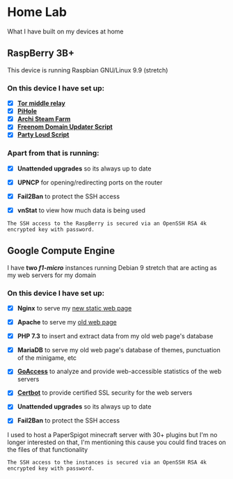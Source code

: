 # Home Lab
What I have built on my devices at home

## RaspBerry 3B+
This device is running Raspbian GNU/Linux 9.9 (stretch) 

### On this device I have set up:
- [x] **[Tor middle relay](https://trac.torproject.org/projects/tor/wiki/TorRelayGuide)**
- [x] **[PiHole](https://github.com/pi-hole/pi-hole)**
- [x] **[Archi Steam Farm](https://github.com/JustArchiNET/ArchiSteamFarm)**
- [x] **[Freenom Domain Updater Script](https://github.com/mkorthof/freenom-script)**
- [x] **[Party Loud Script](https://github.com/realtho/PartyLoud)**

### Apart from that is running:
- [x] **Unattended upgrades** so its always up to date

- [x] **UPNCP** for opening/redirecting ports on the router

- [x] **Fail2Ban** to protect the SSH access

- [x] **vnStat** to view how much data is being used

```The SSH access to the RaspBerry is secured via an OpenSSH RSA 4k encrypted key with password.```


## Google Compute Engine
I have **two *f1-micro*** instances running Debian 9 stretch that are acting as my web servers for my domain

### On this device I have set up:
- [x] **Nginx** to serve my [new static web page](https://akbal.dev/)

- [x] **Apache** to serve my [old web page](https://old.akbal.dev/)

- [x] **PHP 7.3** to insert and extract data from my old web page's database

- [x] **MariaDB** to serve my old web page's database of themes, punctuation of the minigame, etc

- [x] **[GoAccess](https://goaccess.io/)** to analyze and provide web-accessible statistics of the web servers

- [x] **[Certbot](https://letsencrypt.org/)** to provide certified SSL security for the web servers

- [x] **Unattended upgrades** so its always up to date

- [x] **Fail2Ban** to protect the SSH access

I used to host a PaperSpigot minecraft server with 30+ plugins but I'm no longer interested on that, I'm mentioning this cause you could find traces on the files of that functionality

```The SSH access to the instances is secured via an OpenSSH RSA 4k encrypted key with password.```
